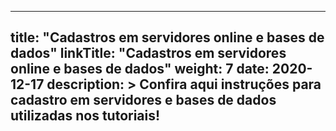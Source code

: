 
---
title: "Cadastros em servidores online e bases de dados"
linkTitle: "Cadastros em servidores online e bases de dados"
weight: 7
date: 2020-12-17
description: >
  Confira aqui instruções para cadastro em servidores e bases de dados utilizadas nos tutoriais!
---



	
